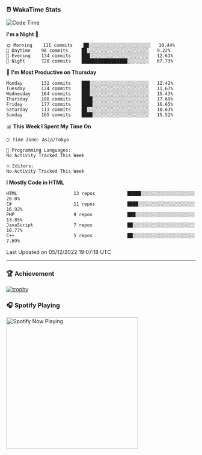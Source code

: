 ### ⏰ WakaTime Stats


<!--START_SECTION:waka-->
![Code Time](http://img.shields.io/badge/Code%20Time-498%20hrs%2017%20mins-blue)

**I'm a Night 🦉** 

```text
🌞 Morning    111 commits    ██░░░░░░░░░░░░░░░░░░░░░░░   10.44% 
🌆 Daytime    98 commits     ██░░░░░░░░░░░░░░░░░░░░░░░   9.22% 
🌃 Evening    134 commits    ███░░░░░░░░░░░░░░░░░░░░░░   12.61% 
🌙 Night      720 commits    █████████████████░░░░░░░░   67.73%

```
📅 **I'm Most Productive on Thursday** 

```text
Monday       132 commits    ███░░░░░░░░░░░░░░░░░░░░░░   12.42% 
Tuesday      124 commits    ███░░░░░░░░░░░░░░░░░░░░░░   11.67% 
Wednesday    164 commits    ███░░░░░░░░░░░░░░░░░░░░░░   15.43% 
Thursday     188 commits    ████░░░░░░░░░░░░░░░░░░░░░   17.69% 
Friday       177 commits    ████░░░░░░░░░░░░░░░░░░░░░   16.65% 
Saturday     113 commits    ██░░░░░░░░░░░░░░░░░░░░░░░   10.63% 
Sunday       165 commits    ████░░░░░░░░░░░░░░░░░░░░░   15.52%

```


📊 **This Week I Spent My Time On** 

```text
⌚︎ Time Zone: Asia/Tokyo

💬 Programming Languages: 
No Activity Tracked This Week

🔥 Editors: 
No Activity Tracked This Week

```

**I Mostly Code in HTML** 

```text
HTML                     13 repos            █████░░░░░░░░░░░░░░░░░░░░   20.0% 
C#                       11 repos            ████░░░░░░░░░░░░░░░░░░░░░   16.92% 
PHP                      9 repos             ███░░░░░░░░░░░░░░░░░░░░░░   13.85% 
JavaScript               7 repos             ██░░░░░░░░░░░░░░░░░░░░░░░   10.77% 
C++                      5 repos             ██░░░░░░░░░░░░░░░░░░░░░░░   7.69%

```



 Last Updated on 05/12/2022 19:07:18 UTC
<!--END_SECTION:waka-->

---

### 🏆 Achievement

[![trophy](https://github-profile-trophy.vercel.app/?username=Slime-hatena&theme=flat&no-bg=true&no-frame=true&column=8)](https://github.com/ryo-ma/github-profile-trophy)

### 🎧 Spotify Playing

[<img src="https://spotify-now-playing-slime-hatena.vercel.app/api/spotify-playing" alt="Spotify Now Playing" width="350" />](https://open.spotify.com/user/slime_hatena)

<!--
**Slime-hatena/Slime-hatena** is a ✨ _special_ ✨ repository because its `README.md` (this file) appears on your GitHub profile.

Here are some ideas to get you started:

- 🔭 I’m currently working on ...
- 🌱 I’m currently learning ...
- 👯 I’m looking to collaborate on ...
- 🤔 I’m looking for help with ...
- 💬 Ask me about ...
- 📫 How to reach me: ...
- 😄 Pronouns: ...
- ⚡ Fun fact: ...
-->
